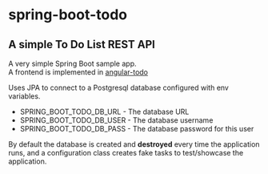 # spring-boot-todo
## A simple To Do List REST API

A very simple Spring Boot sample app.  
A frontend is implemented in [angular-todo](https://github.com/vdeclerk/angular-todo)

Uses JPA to connect to a Postgresql database configured with env variables.

- SPRING_BOOT_TODO_DB_URL  - The database URL
- SPRING_BOOT_TODO_DB_USER - The database username
- SPRING_BOOT_TODO_DB_PASS - The database password for this user

By default the database is created and **destroyed** every time the application runs, and a configuration class creates fake tasks to test/showcase the application.

